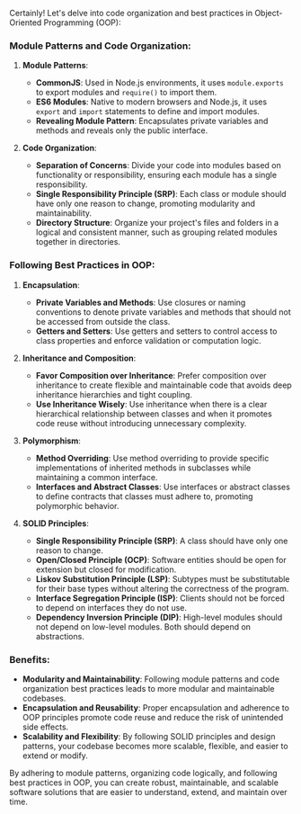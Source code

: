 Certainly! Let's delve into code organization and best practices in Object-Oriented Programming (OOP):

### Module Patterns and Code Organization:

1. **Module Patterns**:
   - **CommonJS**: Used in Node.js environments, it uses `module.exports` to export modules and `require()` to import them.
   - **ES6 Modules**: Native to modern browsers and Node.js, it uses `export` and `import` statements to define and import modules.
   - **Revealing Module Pattern**: Encapsulates private variables and methods and reveals only the public interface.

2. **Code Organization**:
   - **Separation of Concerns**: Divide your code into modules based on functionality or responsibility, ensuring each module has a single responsibility.
   - **Single Responsibility Principle (SRP)**: Each class or module should have only one reason to change, promoting modularity and maintainability.
   - **Directory Structure**: Organize your project's files and folders in a logical and consistent manner, such as grouping related modules together in directories.

### Following Best Practices in OOP:

1. **Encapsulation**:
   - **Private Variables and Methods**: Use closures or naming conventions to denote private variables and methods that should not be accessed from outside the class.
   - **Getters and Setters**: Use getters and setters to control access to class properties and enforce validation or computation logic.

2. **Inheritance and Composition**:
   - **Favor Composition over Inheritance**: Prefer composition over inheritance to create flexible and maintainable code that avoids deep inheritance hierarchies and tight coupling.
   - **Use Inheritance Wisely**: Use inheritance when there is a clear hierarchical relationship between classes and when it promotes code reuse without introducing unnecessary complexity.

3. **Polymorphism**:
   - **Method Overriding**: Use method overriding to provide specific implementations of inherited methods in subclasses while maintaining a common interface.
   - **Interfaces and Abstract Classes**: Use interfaces or abstract classes to define contracts that classes must adhere to, promoting polymorphic behavior.

4. **SOLID Principles**:
   - **Single Responsibility Principle (SRP)**: A class should have only one reason to change.
   - **Open/Closed Principle (OCP)**: Software entities should be open for extension but closed for modification.
   - **Liskov Substitution Principle (LSP)**: Subtypes must be substitutable for their base types without altering the correctness of the program.
   - **Interface Segregation Principle (ISP)**: Clients should not be forced to depend on interfaces they do not use.
   - **Dependency Inversion Principle (DIP)**: High-level modules should not depend on low-level modules. Both should depend on abstractions.

### Benefits:

- **Modularity and Maintainability**: Following module patterns and code organization best practices leads to more modular and maintainable codebases.
- **Encapsulation and Reusability**: Proper encapsulation and adherence to OOP principles promote code reuse and reduce the risk of unintended side effects.
- **Scalability and Flexibility**: By following SOLID principles and design patterns, your codebase becomes more scalable, flexible, and easier to extend or modify.

By adhering to module patterns, organizing code logically, and following best practices in OOP, you can create robust, maintainable, and scalable software solutions that are easier to understand, extend, and maintain over time.